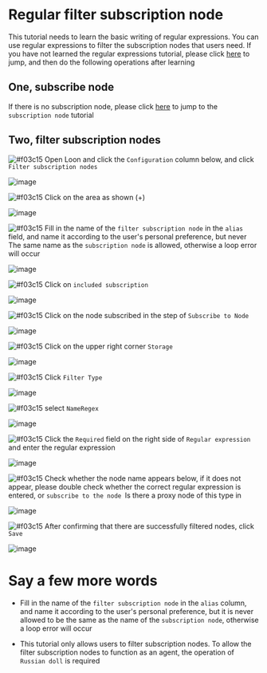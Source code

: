 # Regular filter subscription node

This tutorial needs to learn the basic writing of regular expressions. You can use regular expressions to filter the subscription nodes that users need. If you have not learned the regular expressions tutorial, please click [here]() to jump, and then do the following operations after learning

## One, subscribe node

If there is no subscription node, please click [here](https://github.com/TiyNa/LoonManual/blob/main/Plus_EN/Remote_Proxy_EN.md) to jump to the `subscription node` tutorial

## Two, filter subscription nodes

![#f03c15](https://placehold.it/15/f03c15/000000?text=+) Open Loon and click the `Configuration` column below, and click `Filter subscription nodes`

![image](https://raw.githubusercontent.com/TiyNa/LoonManualimg/main/Plus/Remote_Filter_1.jpg)

![#f03c15](https://placehold.it/15/f03c15/000000?text=+) Click on the area as shown (+)

![image](https://raw.githubusercontent.com/TiyNa/LoonManualimg/main/Plus/Remote_Filter_2.jpg)

![#f03c15](https://placehold.it/15/f03c15/000000?text=+) Fill in the name of the `filter subscription node` in the `alias` field, and name it according to the user's personal preference, but never The same name as the `subscription node` is allowed, otherwise a loop error will occur

![image](https://raw.githubusercontent.com/TiyNa/LoonManualimg/main/Plus/Remote_Filter_3.jpg)

![#f03c15](https://placehold.it/15/f03c15/000000?text=+) Click on `included subscription`

![image](https://raw.githubusercontent.com/TiyNa/LoonManualimg/main/Plus/Remote_Filter_4.jpg)

![#f03c15](https://placehold.it/15/f03c15/000000?text=+) Click on the node subscribed in the step of `Subscribe to Node`

![image](https://raw.githubusercontent.com/TiyNa/LoonManualimg/main/Plus/Remote_Filter_5.jpg)

![#f03c15](https://placehold.it/15/f03c15/000000?text=+) Click on the upper right corner `Storage`

![image](https://raw.githubusercontent.com/TiyNa/LoonManualimg/main/Plus/Remote_Filter_6.jpg)

![#f03c15](https://placehold.it/15/f03c15/000000?text=+) Click `Filter Type`

![image](https://raw.githubusercontent.com/TiyNa/LoonManualimg/main/Plus/Remote_Filter_7.jpg)

![#f03c15](https://placehold.it/15/f03c15/000000?text=+) select `NameRegex`

![image](https://raw.githubusercontent.com/TiyNa/LoonManualimg/main/Plus/Remote_Filter_8.jpg)

![#f03c15](https://placehold.it/15/f03c15/000000?text=+) Click the `Required` field on the right side of `Regular expression` and enter the regular expression

![image](https://raw.githubusercontent.com/TiyNa/LoonManualimg/main/Plus/Remote_Filter_9.jpg)

![#f03c15](https://placehold.it/15/f03c15/000000?text=+) Check whether the node name appears below, if it does not appear, please double check whether the correct regular expression is entered, or `subscribe to the node `Is there a proxy node of this type in

![image](https://raw.githubusercontent.com/TiyNa/LoonManualimg/main/Plus/Remote_Filter_10.jpg)

![#f03c15](https://placehold.it/15/f03c15/000000?text=+) After confirming that there are successfully filtered nodes, click `Save`

![image](https://raw.githubusercontent.com/TiyNa/LoonManualimg/main/Plus/Remote_Filter_11.jpg)

# Say a few more words

- Fill in the name of the `filter subscription node` in the `alias` column, and name it according to the user's personal preference, but it is never allowed to be the same as the name of the `subscription node`, otherwise a loop error will occur

- This tutorial only allows users to filter subscription nodes. To allow the filter subscription nodes to function as an agent, the operation of `Russian doll` is required